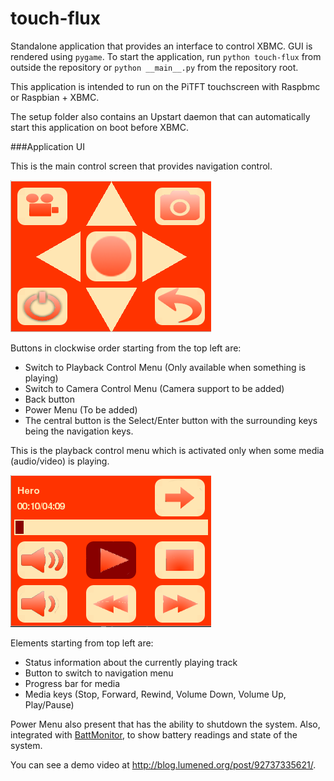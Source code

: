 touch-flux
==========

Standalone application that provides an interface to control XBMC. GUI is rendered using `pygame`. 
To start the application, run `python touch-flux` from outside the repository or `python __main__.py` from the repository root.

This application is intended to run on the PiTFT touchscreen with Raspbmc or Raspbian + XBMC. 

The setup folder also contains an Upstart daemon that can automatically start this application on boot before XBMC.

###Application UI

This is the main control screen that provides navigation control.

<img src="https://raw.githubusercontent.com/lumened/touch-flux/master/screenshots/screen1.png">

Buttons in clockwise order starting from the top left are:

- Switch to Playback Control Menu (Only available when something is playing)
- Switch to Camera Control Menu (Camera support to be added)
- Back button
- Power Menu (To be added)
- The central button is the Select/Enter button with the surrounding keys being the navigation keys.

This is the playback control menu which is activated only when some media (audio/video) is playing.

<img src="https://raw.githubusercontent.com/lumened/touch-flux/master/screenshots/screen2.png">

Elements starting from top left are:
- Status information about the currently playing track
- Button to switch to navigation menu
- Progress bar for media
- Media keys (Stop, Forward, Rewind, Volume Down, Volume Up, Play/Pause)

Power Menu also present that has the ability to shutdown the system. Also, integrated with [BattMonitor](https://github.com/lumened/battmonitor), to show battery readings and state of the system.

You can see a demo video at http://blog.lumened.org/post/92737335621/.
